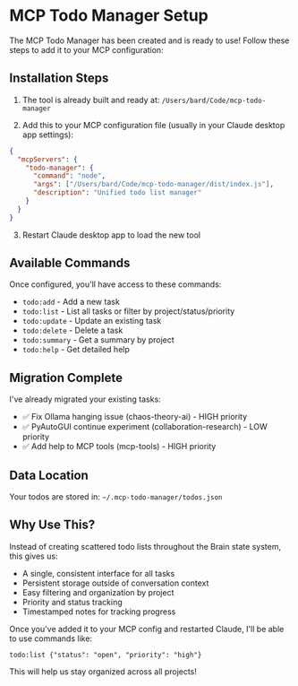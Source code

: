 # MCP Todo Manager Setup

The MCP Todo Manager has been created and is ready to use! Follow these steps to add it to your MCP configuration:

## Installation Steps

1. The tool is already built and ready at: `/Users/bard/Code/mcp-todo-manager`

2. Add this to your MCP configuration file (usually in your Claude desktop app settings):

```json
{
  "mcpServers": {
    "todo-manager": {
      "command": "node",
      "args": ["/Users/bard/Code/mcp-todo-manager/dist/index.js"],
      "description": "Unified todo list manager"
    }
  }
}
```

3. Restart Claude desktop app to load the new tool

## Available Commands

Once configured, you'll have access to these commands:

- `todo:add` - Add a new task
- `todo:list` - List all tasks or filter by project/status/priority
- `todo:update` - Update an existing task
- `todo:delete` - Delete a task
- `todo:summary` - Get a summary by project
- `todo:help` - Get detailed help

## Migration Complete

I've already migrated your existing tasks:
- ✅ Fix Ollama hanging issue (chaos-theory-ai) - HIGH priority
- ✅ PyAutoGUI continue experiment (collaboration-research) - LOW priority
- ✅ Add help to MCP tools (mcp-tools) - HIGH priority

## Data Location

Your todos are stored in: `~/.mcp-todo-manager/todos.json`

## Why Use This?

Instead of creating scattered todo lists throughout the Brain state system, this gives us:
- A single, consistent interface for all tasks
- Persistent storage outside of conversation context
- Easy filtering and organization by project
- Priority and status tracking
- Timestamped notes for tracking progress

Once you've added it to your MCP config and restarted Claude, I'll be able to use commands like:
```
todo:list {"status": "open", "priority": "high"}
```

This will help us stay organized across all projects!